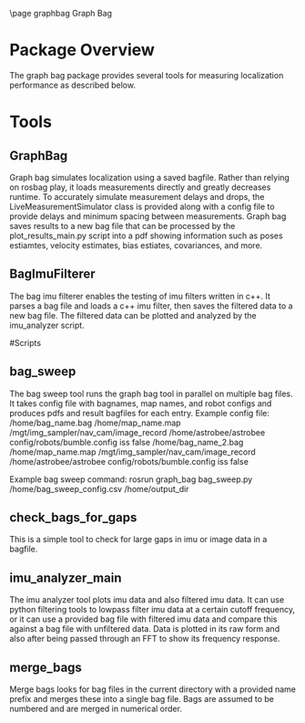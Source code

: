 \page graphbag Graph Bag

# Package Overview
The graph bag package provides several tools for measuring localization performance as described below.

# Tools
## GraphBag
Graph bag simulates localization using a saved bagfile.  Rather than relying on rosbag play, it loads measurements directly and greatly decreases runtime.  To accurately simulate measurement delays and drops, the LiveMeasurementSimulator class is provided along with a config file to provide delays and minimum spacing between measurements.  Graph bag saves results to a new bag file that can be processed by the plot\_results\_main.py script into a pdf showing information such as poses estiamtes, velocity estimates, bias estiates, covariances, and more.

## BagImuFilterer
The bag imu filterer enables the testing of imu filters written in c++.  It parses a bag file and loads a c++ imu filter, then saves the filtered data to a new bag file.  The filtered data can be plotted and analyzed by the imu\_analyzer script.

#Scripts
## bag\_sweep
The bag sweep tool runs the graph bag tool in parallel on multiple bag files.  It takes config file with bagnames, map names, and robot configs and produces pdfs and result bagfiles for each entry.
Example config file:
/home/bag\_name.bag /home/map\_name.map /mgt/img\_sampler/nav\_cam/image\_record /home/astrobee/astrobee config/robots/bumble.config iss false
/home/bag\_name\_2.bag /home/map\_name.map /mgt/img\_sampler/nav\_cam/image\_record /home/astrobee/astrobee config/robots/bumble.config iss false

Example bag sweep command:
rosrun graph\_bag bag\_sweep.py /home/bag\_sweep\_config.csv /home/output\_dir 

## check\_bags\_for\_gaps
This is a simple tool to check for large gaps in imu or image data in a bagfile.

## imu\_analyzer\_main
The imu analyzer tool plots imu data and also filtered imu data.  It can use python filtering tools to lowpass filter imu data at a certain cutoff frequency, or it can use a provided bag file with filtered imu data and compare this against a bag file with unfiltered data.  Data is plotted in its raw form and also after being passed through an FFT to show its frequency response.

## merge\_bags
Merge bags looks for bag files in the current directory with a provided name prefix and merges these into a single bag file.  Bags are assumed to be numbered and are merged in numerical order.
